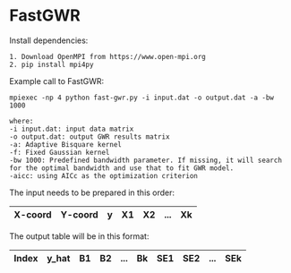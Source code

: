 # FastGWR


Install dependencies:

```
1. Download OpenMPI from https://www.open-mpi.org
2. pip install mpi4py
```
Example call to FastGWR:

```
mpiexec -np 4 python fast-gwr.py -i input.dat -o output.dat -a -bw 1000
```

```
where:
-i input.dat: input data matrix
-o output.dat: output GWR results matrix
-a: Adaptive Bisquare kernel
-f: Fixed Gaussian kernel
-bw 1000: Predefined bandwidth parameter. If missing, it will search for the optimal bandwidth and use that to fit GWR model.
-aicc: using AICc as the optimization criterion
```

The input needs to be prepared in this order:

| X-coord | Y-coord | y | X1 | X2 | ...| Xk |
|:-------:|:-------:|:-:|:--:|:--:|:--:|:--:|

The output table will be in this format:

| Index | y_hat |B1 |B2 | ...| Bk | SE1 | SE2 | ... | SEk |
|:-----:|:-----:|:-:|:-:|:--:|:--:|:---:|:---:|:---:|:---:|
